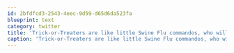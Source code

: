 ```yaml
---
id: 2bfdfcd3-2543-4eec-9d59-d65d6da523fa
blueprint: text
category: twitter
title: 'Trick-or-Treaters are like little Swine Flu commandos, who will infiltrate your home and infect you and everyone you love http://bit.ly/DyD0'
caption: 'Trick-or-Treaters are like little Swine Flu commandos, who will infiltrate your home and infect you and everyone you love http://bit.ly/DyD0'
---
```

